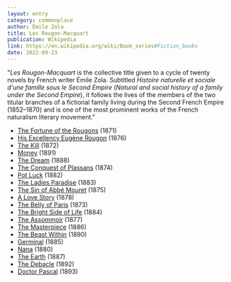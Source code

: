 ```yaml
---
layout: entry
category: commonplace
author: Émile Zola
title: Les Rougon-Macquart
publication: Wikipedia
link: https://en.wikipedia.org/wiki/Book_series#Fiction_books
date: 2022-09-23
---
```


"*Les Rougon-Macquart* is the collective title given to a cycle of twenty novels by French writer Émile Zola. Subtitled *Histoire naturelle et sociale d'une famille sous le Second Empire* (*Natural and social history of a family under the Second Empire*), it follows the lives of the members of the two titular branches of a fictional family living during the Second French Empire (1852–1870) and is one of the most prominent works of the French naturalism literary movement."

* [The Fortune of the Rougons](https://global.oup.com/ukhe/product/the-fortune-of-the-rougons-9780199560998) (1871)
* [His Excellency Eugène Rougon](https://global.oup.com/ukhe/product/his-excellency-eugne-rougon-9780198748250) (1876)
* [The Kill](https://global.oup.com/ukhe/product/the-kill-9780199536924) (1872)
* [Money](https://global.oup.com/ukhe/product/money-9780199608379) (1891)
* [The Dream](https://global.oup.com/ukhe/product/the-dream-9780198745983) (1888)
* [The Conquest of Plassans](https://global.oup.com/ukhe/product/the-conquest-of-plassans-9780199664788) (1874)
* [Pot Luck](https://global.oup.com/ukhe/product/pot-luck-pot-bouille-9780199538706) (1882)
* [The Ladies Paradise](https://global.oup.com/ukhe/product/the-ladies-paradise-9780199536900) (1883)
* [The Sin of Abbé Mouret](https://global.oup.com/ukhe/product/the-sin-of-abb-mouret-9780198736639) (1875)
* [A Love Story](https://global.oup.com/ukhe/product/a-love-story-9780198728641) (1878)
* [The Belly of Paris](https://global.oup.com/ukhe/product/the-belly-of-paris-9780199555840) (1873)
* [The Bright Side of Life](https://global.oup.com/ukhe/product/the-bright-side-of-life-9780198753612) (1884)
* [The Assommoir](https://global.oup.com/ukhe/product/the-assommoir-9780198828563) (1877)
* [The Masterpiece](https://global.oup.com/ukhe/product/the-masterpiece-9780199536917) (1886)
* [The Beast Within](https://global.oup.com/ukhe/product/la-bte-humaine-9780199538669) (1890)
* [Germinal](https://global.oup.com/ukhe/product/germinal-9780199536894) (1885)
* [Nana](https://global.oup.com/ukhe/product/nana-9780198814269) (1880)
* [The Earth](https://global.oup.com/ukhe/product/earth-9780199677870) (1887)
* [The Debacle](https://global.oup.com/academic/product/la-debacle-9780198801894) (1892)
* [Doctor Pascal](https://global.oup.com/ukhe/product/doctor-pascal-9780198746164) (1893)
